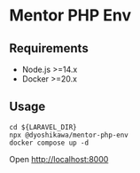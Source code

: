 # Mentor PHP Env

## Requirements

- Node.js >=14.x
- Docker >=20.x

## Usage

```
cd ${LARAVEL_DIR}
npx @dyoshikawa/mentor-php-env
docker compose up -d
```

Open [http://localhost:8000](http://localhost:8000)
